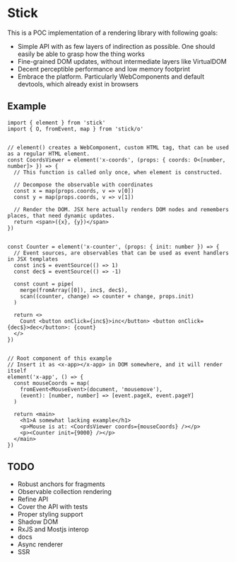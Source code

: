 # Stick

This is a POC implementation of a rendering library with following goals:
- Simple API with as few layers of indirection as possible. One should easily be able to grasp how the thing works
- Fine-grained DOM updates, without intermediate layers like VirtualDOM
- Decent perceptible performance and low memory footprint
- Embrace the platform. Particularly WebComponents and default devtools, which already exist in browsers

## Example

```tsx
import { element } from 'stick'
import { O, fromEvent, map } from 'stick/o'


// element() creates a WebComponent, custom HTML tag, that can be used as a regular HTML element.
const CoordsViewer = element('x-coords', (props: { coords: O<[number, number]> }) => {
  // This function is called only once, when element is constructed.

  // Decompose the observable with coordinates
  const x = map(props.coords, v => v[0])
  const y = map(props.coords, v => v[1])

  // Render the DOM. JSX here actually renders DOM nodes and remembers places, that need dynamic updates.
  return <span>({x}, {y})</span>
})


const Counter = element('x-counter', (props: { init: number }) => {
  // Event sources, are observables that can be used as event handlers in JSX templates
  const inc$ = eventSource(() => 1)
  const dec$ = eventSource(() => -1)

  const count = pipe(
    merge(fromArray([0]), inc$, dec$),
    scan((counter, change) => counter + change, props.init)
  )

  return <>
    Count <button onClick={inc$}>inc</button> <button onClick={dec$}>dec</button>: {count}
  </>
})


// Root component of this example
// Insert it as <x-app></x-app> in DOM somewhere, and it will render itself
element('x-app', () => {
  const mouseCoords = map(
    fromEvent<MouseEvent>(document, 'mousemove'),
    (event): [number, number] => [event.pageX, event.pageY]
  )

  return <main>
    <h1>A somewhat lacking example</h1>
    <p>Mouse is at: <CoordsViewer coords={mouseCoords} /></p>
    <p><Counter init={9000} /></p>
  </main>
})
```

## TODO

- Robust anchors for fragments
- Observable collection rendering
- Refine API
- Cover the API with tests
- Proper styling support
- Shadow DOM
- RxJS and Mostjs interop
- docs
- Async renderer
- SSR
